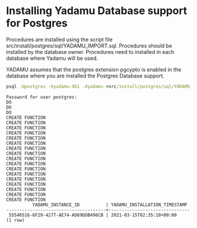 # Installing Yadamu Database support for Postgres

Procedures are installed using the script file src/install/postgres/sql/YADAMU_IMPORT.sql.
Procedures should be installed by the database owner. 
Procedures need to installed in each database where Yadamu will be used.

YADAMU assumes that the postgres extension pgcypto is enabled in the database where you are installed the Postgres Database support.

```bat
psql -Upostgres -hyadamu-db1 -dyadamu <src/install/postgres/sql/YADAMU_IMPORT.sql
```

```
Password for user postgres:
DO
DO
DO
CREATE FUNCTION
CREATE FUNCTION
CREATE FUNCTION
CREATE FUNCTION
CREATE FUNCTION
CREATE FUNCTION
CREATE FUNCTION
CREATE FUNCTION
CREATE FUNCTION
CREATE FUNCTION
CREATE FUNCTION
CREATE FUNCTION
CREATE FUNCTION
CREATE FUNCTION
CREATE FUNCTION
CREATE FUNCTION
CREATE FUNCTION
          YADAMU_INSTANCE_ID          | YADAMU_INSTALLATION_TIMESTAMP
--------------------------------------+-------------------------------
 55540516-6F29-4277-AE74-AD69DDB496CB | 2021-03-15T02:35:10+00:00
(1 row)
```